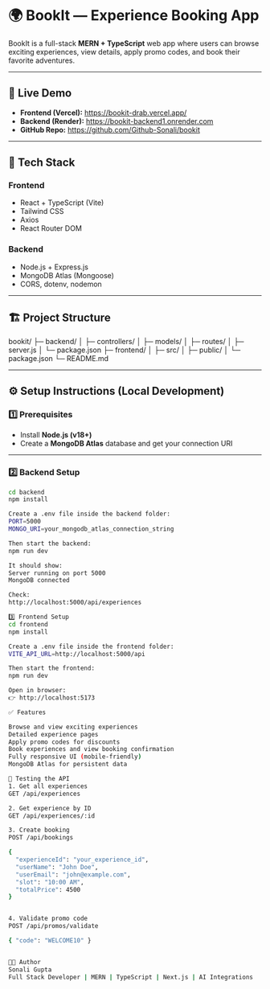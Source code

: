 # 🌍 BookIt — Experience Booking App

BookIt is a full-stack **MERN + TypeScript** web app where users can browse exciting experiences, view details, apply promo codes, and book their favorite adventures.

---

## 🚀 Live Demo

- **Frontend (Vercel):** https://bookit-drab.vercel.app/
- **Backend (Render):** https://bookit-backend1.onrender.com
- **GitHub Repo:** https://github.com/Github-Sonali/bookit

---

## 🧰 Tech Stack

### Frontend

- React + TypeScript (Vite)
- Tailwind CSS
- Axios
- React Router DOM

### Backend

- Node.js + Express.js
- MongoDB Atlas (Mongoose)
- CORS, dotenv, nodemon

---

## 🏗️ Project Structure

bookit/
├─ backend/
│ ├─ controllers/
│ ├─ models/
│ ├─ routes/
│ ├─ server.js
│ └─ package.json
├─ frontend/
│ ├─ src/
│ ├─ public/
│ └─ package.json
└─ README.md

---

## ⚙️ Setup Instructions (Local Development)

### 1️⃣ Prerequisites

- Install **Node.js (v18+)**
- Create a **MongoDB Atlas** database and get your connection URI

---

### 2️⃣ Backend Setup

```bash
cd backend
npm install

Create a .env file inside the backend folder:
PORT=5000
MONGO_URI=your_mongodb_atlas_connection_string

Then start the backend:
npm run dev

It should show:
Server running on port 5000
MongoDB connected

Check:
http://localhost:5000/api/experiences

3️⃣ Frontend Setup
cd frontend
npm install

Create a .env file inside the frontend folder:
VITE_API_URL=http://localhost:5000/api

Then start the frontend:
npm run dev

Open in browser:
👉 http://localhost:5173

✅ Features

Browse and view exciting experiences
Detailed experience pages
Apply promo codes for discounts
Book experiences and view booking confirmation
Fully responsive UI (mobile-friendly)
MongoDB Atlas for persistent data

🧪 Testing the API
1. Get all experiences
GET /api/experiences

2. Get experience by ID
GET /api/experiences/:id

3. Create booking
POST /api/bookings

{
  "experienceId": "your_experience_id",
  "userName": "John Doe",
  "userEmail": "john@example.com",
  "slot": "10:00 AM",
  "totalPrice": 4500
}


4. Validate promo code
POST /api/promos/validate

{ "code": "WELCOME10" }


🧑‍💻 Author
Sonali Gupta
Full Stack Developer | MERN | TypeScript | Next.js | AI Integrations
```
